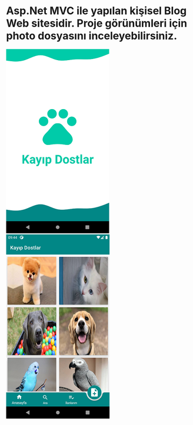 # Asp.Net MVC ile yapılan kişisel Blog Web sitesidir. Proje görünümleri için photo dosyasını inceleyebilirsiniz.

![](https://github.com/oguzcihan/Kayip_Dostlar/blob/main/Pic/splash.png)
![](https://github.com/oguzcihan/Kayip_Dostlar/blob/main/Pic/home.png)
